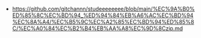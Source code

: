 - https://github.com/gitchannn/studeeeeeeee/blob/main/%EC%9A%B0%ED%85%8C%EC%BD%94_%ED%94%84%EB%A6%AC%EC%BD%94%EC%8A%A4/%EC%B5%9C%EC%A2%85%EC%BD%94%ED%85%8C/%EC%A0%84%EC%B2%B4%EB%AA%A8%EC%9D%8Czip.md